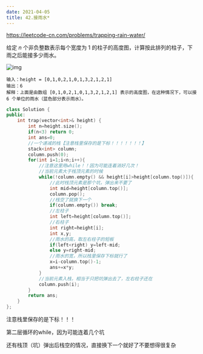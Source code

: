 ```yaml
---
date: 2021-04-05
title: 42.接雨水*
---
```


<https://leetcode-cn.com/problems/trapping-rain-water/>

给定 *n* 个非负整数表示每个宽度为 1 的柱子的高度图，计算按此排列的柱子，下雨之后能接多少雨水。

![img](https://assets.leetcode-cn.com/aliyun-lc-upload/uploads/2018/10/22/rainwatertrap.png)

```
输入：height = [0,1,0,2,1,0,1,3,2,1,2,1]
输出：6
解释：上面是由数组 [0,1,0,2,1,0,1,3,2,1,2,1] 表示的高度图，在这种情况下，可以接 6 个单位的雨水（蓝色部分表示雨水）。
```

```c++
class Solution {
public:
    int trap(vector<int>& height) {
        int n=height.size();
        if(n<3) return 0;
        int ans=0;
        //一个递减的栈【注意栈里保存的是下标！！！！！！！】
        stack<int> column;
        column.push(0);
        for(int i=1;i<n;i++){
            //注意这里用while！！因为可能连着消好几次！
            //当前元素大于栈顶元素的时候
            while(!column.empty() && height[i]>height[column.top()]){                
                //此时栈顶元素是那个坑，弹出来不要了
                int mid=height[column.top()];
                column.pop();
                //栈空了就换下一个
                if(column.empty()) break;
                //左柱子
                int left=height[column.top()];
                //右柱子
                int right=height[i];
                int x,y;
                //雨水的高，取左右柱子的短板
                if(left<right) y=left-mid;
                else y=right-mid;
                //雨水的宽，所以栈里保存下标就行了
                x=i-column.top()-1;
                ans+=x*y; 
            } 
            //当前元素入栈，相当于只把坑弹出去了，左右柱子还在
            column.push(i);
        }
        return ans;
    }
};
```

注意栈里保存的是下标！！！

第二层循环的while，因为可能连着几个坑

还有栈顶（坑）弹出后栈空的情况，直接换下一个就好了不要想得很复杂